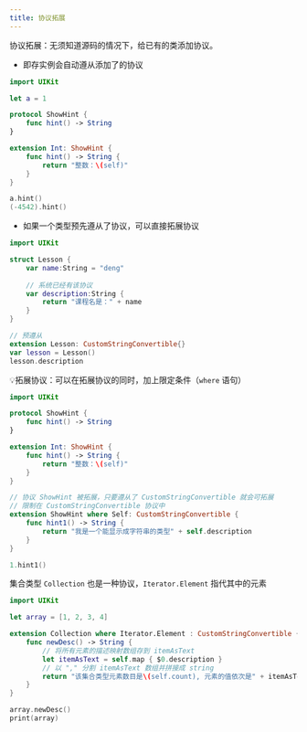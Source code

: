 ```yaml
---
title: 协议拓展
---
```


协议拓展：无须知道源码的情况下，给已有的类添加协议。

- 即存实例会自动遵从添加了的协议

```swift
import UIKit

let a = 1

protocol ShowHint {
    func hint() -> String
}

extension Int: ShowHint {
    func hint() -> String {
        return "整数：\(self)"
    }
}

a.hint()
(-4542).hint()
```

- 如果一个类型预先遵从了协议，可以直接拓展协议

```swift
import UIKit

struct Lesson {
    var name:String = "deng"
    
    // 系统已经有该协议
    var description:String {
        return "课程名是：" + name
    }
}

// 预遵从
extension Lesson: CustomStringConvertible{}
var lesson = Lesson()
lesson.description
```

💡拓展协议：可以在拓展协议的同时，加上限定条件（`where` 语句）

```swift
import UIKit

protocol ShowHint {
    func hint() -> String
}

extension Int: ShowHint {
    func hint() -> String {
        return "整数：\(self)"
    }
}

// 协议 ShowHint 被拓展，只要遵从了 CustomStringConvertible 就会可拓展
// 限制在 CustomStringConvertible 协议中
extension ShowHint where Self: CustomStringConvertible {
    func hint1() -> String {
        return "我是一个能显示成字符串的类型" + self.description
    }
}

1.hint1()
```

集合类型 `Collection` 也是一种协议，`Iterator.Element` 指代其中的元素

```swift
import UIKit

let array = [1, 2, 3, 4]

extension Collection where Iterator.Element : CustomStringConvertible {
    func newDesc() -> String {
        // 将所有元素的描述映射数组存到 itemAsText
        let itemAsText = self.map { $0.description }
        // 以 "," 分割 itemAsText 数组并拼接成 string
        return "该集合类型元素数目是\(self.count), 元素的值依次是" + itemAsText.joined(separator: ",")
    }
}

array.newDesc()
print(array)
```

